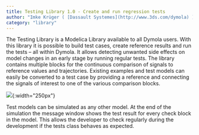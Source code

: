 ```yaml
---
title: Testing Library 1.0 - Create and run regression tests 
author: "Imke Krüger ( [Dassault Systemes](http://www.3ds.com/dymola) )"
category: "library"
---
```

The Testing Library is a Modelica Library available to all Dymola users. 
With this library it is possible to build test cases, create reference results and run the tests –
all within Dymola. It allows detecting unwanted side effects on model changes in an early
stage by running regular tests. The library contains multiple blocks for the continuous
comparison of signals to reference values and trajectories. Existing examples and test
models can easily be converted to a test case by providing a reference and connecting the
signals of interest to one of the various comparison blocks.

![](TestingLibrary_LossyGearDemo.png){:width="250px"}

Test models can be simulated as any other model. At the end of the simulation the
message window shows the test result for every check block in the model.
This allows the developer to check regularly during the development if the tests class behaves as expected.

